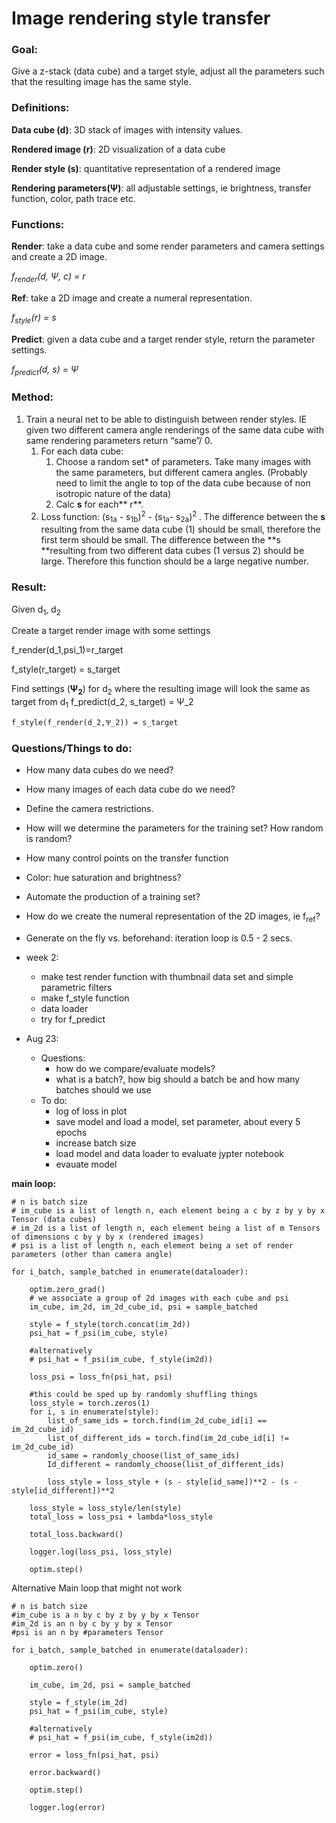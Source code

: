 # Image rendering style transfer 


### **Goal**: 

Give a z-stack (data cube) and a target style, adjust all the parameters such that the resulting image has the same style. 


### **Definitions**:
**Data cube (d)**: 3D stack of images with intensity values. 

**Rendered image (r)**: 2D visualization of a data cube 

**Render style (s)**: quantitative representation of a rendered image

**Rendering parameters(Ѱ)**: all adjustable settings, ie brightness, transfer function, color, path trace etc. 


### **Functions**: 


**Render**: take a data cube and some render parameters and camera settings and create a 2D image. 

 *f<sub>render</sub>(d, Ѱ, c) = r*


**Ref**: take a 2D image and create a numeral representation. 


*f<sub>style</sub>(r) = s*

**Predict**: given a data cube and a target render style, return the parameter settings. 

*f<sub>predict</sub>(d, s) = Ѱ*




### **Method**:



1. Train a neural net to be able to distinguish between render styles. IE given two different camera angle renderings of the same data cube with same rendering parameters return “same”/ 0. 
    1. For each data cube: 
        1. Choose a random set* of parameters. Take many images with the same parameters, but different camera angles. (Probably need to limit the angle to top of the data cube because of non isotropic nature of the data)
        2. Calc **s** for each** r**. 
    2. Loss function:  (s<sub>1a</sub> - s<sub>1b</sub>)<sup>2</sup> - (s<sub>1a</sub>- s<sub>2a</sub>)<sup>2 </sup>. The difference between the **s** resulting from the same data cube (1)  should be small, therefore the first term should be small. The difference between the **s **resulting from two different data cubes (1 versus 2) should be large. Therefore this function should be a large negative number. 


### **Result:**

Given d<sub>1</sub>, d<sub>2</sub> 

Create a target render image with some settings

f_render(d_1,psi_1)=r_target

f_style(r_target) = s_target


Find settings (**Ѱ<sub>2</sub>**) for d<sub>2</sub> where the resulting image will look the same as target from d<sub>1</sub>
f_predict(d_2, s_target) = Ѱ_2 

    
	f_style(f_render(d_2,Ѱ_2)) = s_target

### **Questions/Things to do:**

- How many data cubes do we need?

- How many images of each data cube do we need?

- Define the camera restrictions.

- How will we determine the parameters for the training set? How random is random?

- How many control points on the transfer function
- Color: hue saturation and brightness?

- Automate the production of a training set?

- How do we create the numeral representation of the 2D images, ie f<sub>ref</sub>?

- Generate on the fly vs. beforehand: iteration loop is 0.5 - 2 secs. 

- week 2:
	- make test render function with thumbnail data set and simple parametric filters
	- make f_style function 
	- data loader
	- try for f_predict

- Aug 23:
	- Questions: 
		* how do we compare/evaluate models?
		* what is a batch?, how big should a batch be and how many batches should we use
	- To do:
		* log of loss in plot
		* save model and load a model, set parameter, about every 5 epochs
		* increase batch size
		* load model and data loader to evaluate jypter notebook
		* evauate model
		

**main loop:**


```
# n is batch size
# im_cube is a list of length n, each element being a c by z by y by x Tensor (data cubes)
# im_2d is a list of length n, each element being a list of m Tensors of dimensions c by y by x (rendered images)
# psi is a list of length n, each element being a set of render parameters (other than camera angle)

for i_batch, sample_batched in enumerate(dataloader):

	optim.zero_grad()
	# we associate a group of 2d images with each cube and psi
	im_cube, im_2d, im_2d_cube_id, psi = sample_batched

	style = f_style(torch.concat(im_2d))
	psi_hat = f_psi(im_cube, style)

	#alternatively
	# psi_hat = f_psi(im_cube, f_style(im2d))

	loss_psi = loss_fn(psi_hat, psi)

	#this could be sped up by randomly shuffling things
	loss_style = torch.zeros(1)
	for i, s in enumerate(style):
		list_of_same_ids = torch.find(im_2d_cube_id[i] == im_2d_cube_id)
		list_of_different_ids = torch.find(im_2d_cube_id[i] != im_2d_cube_id)
		id_same = randomly_choose(list_of_same_ids)
		Id_different = randomly_choose(list_of_different_ids)

		loss_style = loss_style + (s - style[id_same])**2 - (s - style[id_different])**2

	loss_style = loss_style/len(style)
	total_loss = loss_psi + lambda*loss_style

	total_loss.backward()

	logger.log(loss_psi, loss_style)

	optim.step()
```


	

Alternative Main loop that might not work


```
# n is batch size
#im_cube is a n by c by z by y by x Tensor
#im_2d is an n by c by y by x Tensor
#psi is an n by #parameters Tensor

for i_batch, sample_batched in enumerate(dataloader):

	optim.zero()

	im_cube, im_2d, psi = sample_batched

	style = f_style(im_2d)
	psi_hat = f_psi(im_cube, style)

	#alternatively
	# psi_hat = f_psi(im_cube, f_style(im2d))

	error = loss_fn(psi_hat, psi)

	error.backward()

	optim.step()

	logger.log(error)

